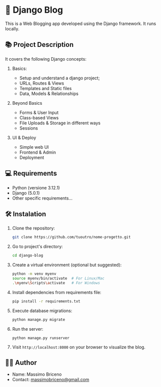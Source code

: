 # 🌟 Django Blog

This is a Web Blogging app developed using the Django framework. It runs locally.

## 📚 Project Description

It covers the following Django concepts:

1. Basics:
   - Setup and understand a django project;
   - URLs, Routes & Views
   - Templates and Static files
   - Data, Models & Relationships
2. Beyond Basics
   - Forms & User Input
   - Class-based Views
   - File Uploads & Storage in different ways
   - Sessions
3. UI & Deploy

   - Simple web UI
   - Frontend & Admin
   - Deployment

<!-- ## 🚀  Principal functionalities

- Creation, modification and articles elimination
- Gestione dei commenti sugli articoli
- Autenticazione degli utenti per l'accesso e la gestione dei contenuti -->

## 💻 Requirements

- Python (versione 3.12.1)
- Django (5.0.1)
- Other specific requirements...

## 🛠️ Instalation

1. Clone the repository:

   ```bash
   git clone https://github.com/tuoutro/nome-progetto.git
   ```

2. Go to project's directory:

   ```bash
   cd django-blog
   ```

3. Create a virtual environment (optional but suggested):

   ```bash
   python -m venv myenv
   source myenv/bin/activate  # For Linux/Mac
   .\myenv\Scripts\activate   # For Windows
   ```

4. Install dependencies from requirements file:

   ```bash
   pip install -r requirements.txt
   ```

5. Execute database migrations:

   ```bash
   python manage.py migrate
   ```

6. Run the server:

   ```bash
   python manage.py runserver
   ```

7. Visit `http://localhost:8000` on your browser to visualize the blog.

## 👨‍💻 Author

- Name: Massimo Briceno
- Contact: massimobriceno@gmail.com
